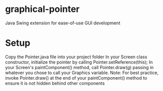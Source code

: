 # graphical-pointer
Java Swing extension for ease-of-use GUI development

# Setup
Copy the Pointer.java file into your project folder
In your Screen class constructor, initialize the pointer by calling Pointer.setReference(this);
In your Screen's paintComponent() method, call Pointer.draw(g) passing in whatever you chose to call your Graphics variable.
Note: For best practice, invoke Pointer.draw() at the end of your paintComponent() method to ensure it is not hidden behind other components

